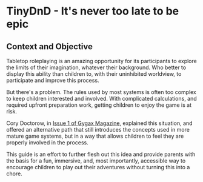 # TinyDnD - It's never too late to be epic

## Context and Objective
Tabletop roleplaying is an amazing opportunity for its participants to explore the limits of their imagination, whatever their background. Who better to display this ability than children to, with their uninhibited worldview, to participate and improve this process.

But there's a problem. The rules used by most systems is often too complex to keep children interested and involved. With complicated calculations, and required upfront preparation work, getting children to enjoy the game is at risk.

Cory Doctorow, in [Issue 1 of Gygax Magazine](http://gygaxmagazine.com/selected-content/dming-for-your-toddler/), explained this situation, and offered an alternative path that still introduces the concepts used in more mature game systems, but in a way that allows children to feel they are properly involved in the process.

This guide is an effort to further flesh out this idea and provide parents with the basis for a fun, immersive, and, most importantly, accessible way to encourage children to play out their adventures without turning this into a chore.
